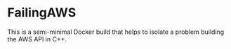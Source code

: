 # FailingAWS
This is a semi-minimal Docker build that helps to isolate a problem building the AWS API in C++.
